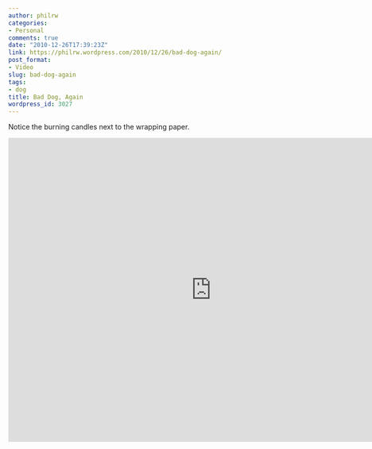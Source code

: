 ```yaml
---
author: philrw
categories:
- Personal
comments: true
date: "2010-12-26T17:39:23Z"
link: https://philrw.wordpress.com/2010/12/26/bad-dog-again/
post_format:
- Video
slug: bad-dog-again
tags:
- dog
title: Bad Dog, Again
wordpress_id: 3027
---
```


Notice the burning candles next to the wrapping paper.

<iframe width="816" height="612" src="https://www.youtube.com/embed/eZySrPFZfjE" frameborder="0" allow="autoplay; encrypted-media" allowfullscreen></iframe>
